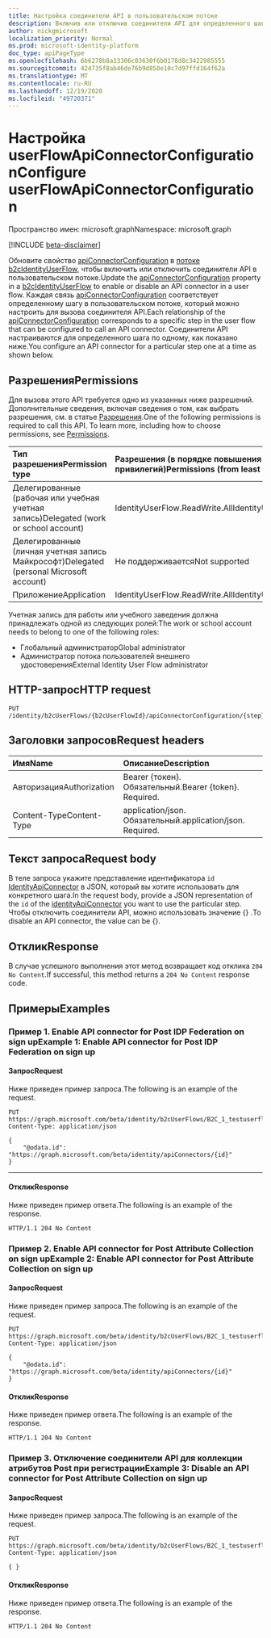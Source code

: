 ```yaml
---
title: Настройка соединители API в пользовательском потоке
description: Включив или отключив соединители API для определенного шага в пользовательском потоке, обновив свойство apiConnectorConfiguration.
author: nickgmicrosoft
localization_priority: Normal
ms.prod: microsoft-identity-platform
doc_type: apiPageType
ms.openlocfilehash: 6b6278b8a13306c03630f6b0178d8c3422985555
ms.sourcegitcommit: 424735f8ab46de76b9d850e10c7d97ffd164f62a
ms.translationtype: MT
ms.contentlocale: ru-RU
ms.lasthandoff: 12/19/2020
ms.locfileid: "49720371"
---
```

# <a name="configure-userflowapiconnectorconfiguration"></a><span data-ttu-id="b9c03-103">Настройка userFlowApiConnectorConfiguration</span><span class="sxs-lookup"><span data-stu-id="b9c03-103">Configure userFlowApiConnectorConfiguration</span></span>

<span data-ttu-id="b9c03-104">Пространство имен: microsoft.graph</span><span class="sxs-lookup"><span data-stu-id="b9c03-104">Namespace: microsoft.graph</span></span>

[!INCLUDE [beta-disclaimer](../../includes/beta-disclaimer.md)]

<span data-ttu-id="b9c03-105">Обновите свойство [apiConnectorConfiguration](../resources/userflowapiconnectorconfiguration.md) в [потоке b2cIdentityUserFlow,](../resources/b2cidentityuserflow.md) чтобы включить или отключить соединители API в пользовательском потоке.</span><span class="sxs-lookup"><span data-stu-id="b9c03-105">Update the [apiConnectorConfiguration](../resources/userflowapiconnectorconfiguration.md) property in a [b2cIdentityUserFlow](../resources/b2cidentityuserflow.md) to enable or disable an API connector in a user flow.</span></span> <span data-ttu-id="b9c03-106">Каждая связь [apiConnectorConfiguration](../resources/userflowapiconnectorconfiguration.md) соответствует определенному шагу в пользовательском потоке, который можно настроить для вызова соединителя API.</span><span class="sxs-lookup"><span data-stu-id="b9c03-106">Each relationship of the [apiConnectorConfiguration](../resources/userflowapiconnectorconfiguration.md) corresponds to a specific step in the user flow that can be configured to call an API connector.</span></span> <span data-ttu-id="b9c03-107">Соединители API настраиваются для определенного шага по одному, как показано ниже.</span><span class="sxs-lookup"><span data-stu-id="b9c03-107">You configure an API connector for a particular step one at a time as shown below.</span></span>

## <a name="permissions"></a><span data-ttu-id="b9c03-108">Разрешения</span><span class="sxs-lookup"><span data-stu-id="b9c03-108">Permissions</span></span>

<span data-ttu-id="b9c03-p102">Для вызова этого API требуется одно из указанных ниже разрешений. Дополнительные сведения, включая сведения о том, как выбрать разрешения, см. в статье [Разрешения](/graph/permissions-reference).</span><span class="sxs-lookup"><span data-stu-id="b9c03-p102">One of the following permissions is required to call this API. To learn more, including how to choose permissions, see [Permissions](/graph/permissions-reference).</span></span>

|<span data-ttu-id="b9c03-111">Тип разрешения</span><span class="sxs-lookup"><span data-stu-id="b9c03-111">Permission type</span></span>|<span data-ttu-id="b9c03-112">Разрешения (в порядке повышения привилегий)</span><span class="sxs-lookup"><span data-stu-id="b9c03-112">Permissions (from least to most privileged)</span></span>|
|:---|:---|
|<span data-ttu-id="b9c03-113">Делегированные (рабочая или учебная учетная запись)</span><span class="sxs-lookup"><span data-stu-id="b9c03-113">Delegated (work or school account)</span></span>|<span data-ttu-id="b9c03-114">IdentityUserFlow.ReadWrite.All</span><span class="sxs-lookup"><span data-stu-id="b9c03-114">IdentityUserFlow.ReadWrite.All</span></span>|
|<span data-ttu-id="b9c03-115">Делегированные (личная учетная запись Майкрософт)</span><span class="sxs-lookup"><span data-stu-id="b9c03-115">Delegated (personal Microsoft account)</span></span>|<span data-ttu-id="b9c03-116">Не поддерживается</span><span class="sxs-lookup"><span data-stu-id="b9c03-116">Not supported</span></span>|
|<span data-ttu-id="b9c03-117">Приложение</span><span class="sxs-lookup"><span data-stu-id="b9c03-117">Application</span></span>|<span data-ttu-id="b9c03-118">IdentityUserFlow.ReadWrite.All</span><span class="sxs-lookup"><span data-stu-id="b9c03-118">IdentityUserFlow.ReadWrite.All</span></span>|

<span data-ttu-id="b9c03-119">Учетная запись для работы или учебного заведения должна принадлежать одной из следующих ролей:</span><span class="sxs-lookup"><span data-stu-id="b9c03-119">The work or school account needs to belong to one of the following roles:</span></span>

* <span data-ttu-id="b9c03-120">Глобальный администратор</span><span class="sxs-lookup"><span data-stu-id="b9c03-120">Global administrator</span></span>
* <span data-ttu-id="b9c03-121">Администратор потока пользователей внешнего удостоверения</span><span class="sxs-lookup"><span data-stu-id="b9c03-121">External Identity User Flow administrator</span></span>

## <a name="http-request"></a><span data-ttu-id="b9c03-122">HTTP-запрос</span><span class="sxs-lookup"><span data-stu-id="b9c03-122">HTTP request</span></span>

<!-- {
  "blockType": "ignored"
}
-->

``` http
PUT /identity/b2cUserFlows/{b2cUserFlowId}/apiConnectorConfiguration/{step}/$ref
```

## <a name="request-headers"></a><span data-ttu-id="b9c03-123">Заголовки запросов</span><span class="sxs-lookup"><span data-stu-id="b9c03-123">Request headers</span></span>

|<span data-ttu-id="b9c03-124">Имя</span><span class="sxs-lookup"><span data-stu-id="b9c03-124">Name</span></span>|<span data-ttu-id="b9c03-125">Описание</span><span class="sxs-lookup"><span data-stu-id="b9c03-125">Description</span></span>|
|:---|:---|
|<span data-ttu-id="b9c03-126">Авторизация</span><span class="sxs-lookup"><span data-stu-id="b9c03-126">Authorization</span></span>|<span data-ttu-id="b9c03-p103">Bearer {токен}. Обязательный.</span><span class="sxs-lookup"><span data-stu-id="b9c03-p103">Bearer {token}. Required.</span></span>|
|<span data-ttu-id="b9c03-129">Content-Type</span><span class="sxs-lookup"><span data-stu-id="b9c03-129">Content-Type</span></span>|<span data-ttu-id="b9c03-p104">application/json. Обязательный.</span><span class="sxs-lookup"><span data-stu-id="b9c03-p104">application/json. Required.</span></span>|

## <a name="request-body"></a><span data-ttu-id="b9c03-132">Текст запроса</span><span class="sxs-lookup"><span data-stu-id="b9c03-132">Request body</span></span>

<span data-ttu-id="b9c03-133">В теле запроса укажите представление идентификатора `id` [IdentityApiConnector](../resources/identityapiconnector.md) в JSON, который вы хотите использовать для конкретного шага.</span><span class="sxs-lookup"><span data-stu-id="b9c03-133">In the request body, provide a JSON representation of the `id` of the [identityApiConnector](../resources/identityapiconnector.md) you want to use the particular step.</span></span> <span data-ttu-id="b9c03-134">Чтобы отключить соединители API, можно использовать значение {} .</span><span class="sxs-lookup"><span data-stu-id="b9c03-134">To disable an API connector, the value can be {}.</span></span>

## <a name="response"></a><span data-ttu-id="b9c03-135">Отклик</span><span class="sxs-lookup"><span data-stu-id="b9c03-135">Response</span></span>

<span data-ttu-id="b9c03-136">В случае успешного выполнения этот метод возвращает код отклика `204 No Content`.</span><span class="sxs-lookup"><span data-stu-id="b9c03-136">If successful, this method returns a `204 No Content` response code.</span></span>

## <a name="examples"></a><span data-ttu-id="b9c03-137">Примеры</span><span class="sxs-lookup"><span data-stu-id="b9c03-137">Examples</span></span>

### <a name="example-1-enable-api-connector-for-post-idp-federation-on-sign-up"></a><span data-ttu-id="b9c03-138">Пример 1. Enable API connector for Post IDP Federation on sign up</span><span class="sxs-lookup"><span data-stu-id="b9c03-138">Example 1: Enable API connector for Post IDP Federation on sign up</span></span>

#### <a name="request"></a><span data-ttu-id="b9c03-139">Запрос</span><span class="sxs-lookup"><span data-stu-id="b9c03-139">Request</span></span>

<span data-ttu-id="b9c03-140">Ниже приведен пример запроса.</span><span class="sxs-lookup"><span data-stu-id="b9c03-140">The following is an example of the request.</span></span>

<!-- {
  "blockType": "request",
  "name": "put_b2cuserflows-apiconnectorconfiguration_postFederationSignup"
}
-->

``` http
PUT https://graph.microsoft.com/beta/identity/b2cUserFlows/B2C_1_testuserflow/apiConnectorConfiguration/postFederationSignup/$ref
Content-Type: application/json

{
    "@odata.id": "https://graph.microsoft.com/beta/identity/apiConnectors/{id}"   
}
```

---

#### <a name="response"></a><span data-ttu-id="b9c03-141">Отклик</span><span class="sxs-lookup"><span data-stu-id="b9c03-141">Response</span></span> 

<span data-ttu-id="b9c03-142">Ниже приведен пример ответа.</span><span class="sxs-lookup"><span data-stu-id="b9c03-142">The following is an example of the response.</span></span>

<!-- {
  "blockType": "response",
}
-->

``` http
HTTP/1.1 204 No Content
```

### <a name="example-2-enable-api-connector-for-post-attribute-collection-on-sign-up"></a><span data-ttu-id="b9c03-143">Пример 2. Enable API connector for Post Attribute Collection on sign up</span><span class="sxs-lookup"><span data-stu-id="b9c03-143">Example 2: Enable API connector for Post Attribute Collection on sign up</span></span>

#### <a name="request"></a><span data-ttu-id="b9c03-144">Запрос</span><span class="sxs-lookup"><span data-stu-id="b9c03-144">Request</span></span> 

<span data-ttu-id="b9c03-145">Ниже приведен пример запроса.</span><span class="sxs-lookup"><span data-stu-id="b9c03-145">The following is an example of the request.</span></span>

<!-- {
  "blockType": "request",
  "name": "put_b2cuserflows-apiconnectorconfiguration_postAttributeCollection"
}
-->

``` http
PUT https://graph.microsoft.com/beta/identity/b2cUserFlows/B2C_1_testuserflow/apiConnectorConfiguration/postAttributeCollection/$ref
Content-Type: application/json

{
    "@odata.id": "https://graph.microsoft.com/beta/identity/apiConnectors/{id}"   
}
```

#### <a name="response"></a><span data-ttu-id="b9c03-146">Отклик</span><span class="sxs-lookup"><span data-stu-id="b9c03-146">Response</span></span>

<span data-ttu-id="b9c03-147">Ниже приведен пример ответа.</span><span class="sxs-lookup"><span data-stu-id="b9c03-147">The following is an example of the response.</span></span>

<!-- {
  "blockType": "response",
}
-->

``` http
HTTP/1.1 204 No Content
```

### <a name="example-3-disable-an-api-connector-for-post-attribute-collection-on-sign-up"></a><span data-ttu-id="b9c03-148">Пример 3. Отключение соединители API для коллекции атрибутов Post при регистрации</span><span class="sxs-lookup"><span data-stu-id="b9c03-148">Example 3: Disable an API connector for Post Attribute Collection on sign up</span></span>

#### <a name="request"></a><span data-ttu-id="b9c03-149">Запрос</span><span class="sxs-lookup"><span data-stu-id="b9c03-149">Request</span></span> 

<span data-ttu-id="b9c03-150">Ниже приведен пример запроса.</span><span class="sxs-lookup"><span data-stu-id="b9c03-150">The following is an example of the request.</span></span>

<!-- {
  "blockType": "request",
  "name": "put_b2cuserflows-apiconnectorconfiguration_disable-postAttributeCollection"
}
-->

``` http
PUT https://graph.microsoft.com/beta/identity/b2cUserFlows/B2C_1_testuserflow/apiConnectorConfiguration/postAttributeCollection/$ref
Content-Type: application/json

{ }
```

#### <a name="response"></a><span data-ttu-id="b9c03-151">Отклик</span><span class="sxs-lookup"><span data-stu-id="b9c03-151">Response</span></span>

<span data-ttu-id="b9c03-152">Ниже приведен пример ответа.</span><span class="sxs-lookup"><span data-stu-id="b9c03-152">The following is an example of the response.</span></span>

<!-- {
  "blockType": "response",
}
-->

``` http
HTTP/1.1 204 No Content
```
